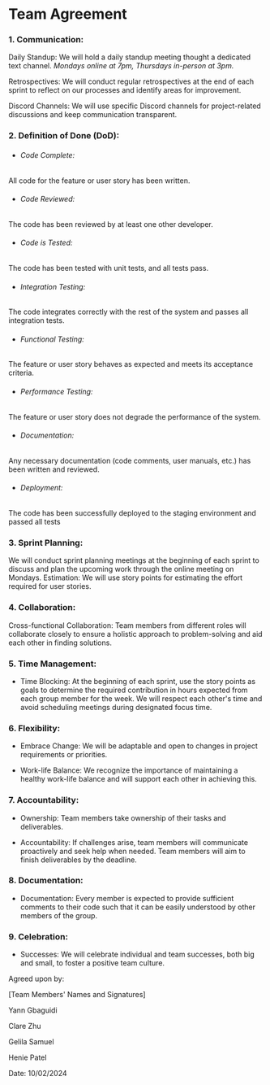 # Team Agreement


### 1. Communication: 

Daily Standup: We will hold a daily standup meeting thought a dedicated text channel. 
*Mondays online at 7pm, Thursdays in-person at 3pm.*

Retrospectives: We will conduct regular retrospectives at the end of each sprint to reflect on our processes and identify areas for improvement. 

Discord Channels: We will use specific Discord channels for project-related discussions and keep communication transparent. 

 

### 2. Definition of Done (DoD): 

- ###### Code Complete:
All code for the feature or user story has been written. 

- ###### Code Reviewed: 
The code has been reviewed by at least one other developer. 

- ###### Code is Tested: 
The code has been tested with unit tests, and all tests pass.  

- ###### Integration Testing: 
The code integrates correctly with the rest of the system and passes all integration tests.  

- ###### Functional Testing: 
The feature or user story behaves as expected and meets its acceptance criteria.  

- ###### Performance Testing:
The feature or user story does not degrade the performance of the system.  

- ###### Documentation:
Any necessary documentation (code comments, user manuals, etc.) has been written and reviewed.  

- ###### Deployment: 
The code has been successfully deployed to the staging environment and passed all tests 

 

### 3. Sprint Planning: 

We will conduct sprint planning meetings at the beginning of each sprint to discuss and plan the upcoming work through the online meeting on Mondays. 
Estimation: We will use story points for estimating the effort required for user stories. 

 

### 4. Collaboration: 

Cross-functional Collaboration: Team members from different roles will collaborate closely to ensure a holistic approach to problem-solving and aid each other in finding solutions. 

 

### 5. Time Management: 

- Time Blocking: 
At the beginning of each sprint, use the story points as goals to determine the required contribution in hours expected from each group member for the week. 
We will respect each other's time and avoid scheduling meetings during designated focus time. 

 

### 6. Flexibility: 
- Embrace Change: We will be adaptable and open to changes in project requirements or priorities. 

- Work-life Balance: We recognize the importance of maintaining a healthy work-life balance and will support each other in achieving this. 

 
### 7. Accountability:
   
- Ownership: Team members take ownership of their tasks and deliverables.  

- Accountability: If challenges arise, team members will communicate proactively and seek help when needed. Team members will aim to finish deliverables by the deadline. 

 

### 8. Documentation: 

 - Documentation: Every member is expected to provide sufficient comments to their code such that it can be easily understood by other members of the group. 

 

### 9. Celebration: 

- Successes: We will celebrate individual and team successes, both big and small, to foster a positive team culture. 

 

Agreed upon by: 

[Team Members' Names and Signatures] 

Yann Gbaguidi

Clare Zhu

Gelila Samuel
 
Henie Patel

Date: 10/02/2024 
